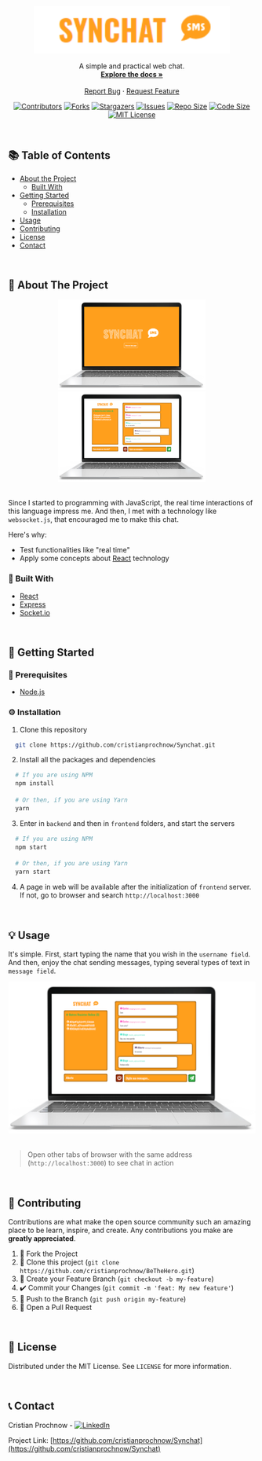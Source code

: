 <!-- PROJECT LOGO -->
<p align="center">
  <a href="https://github.com/cristianprochnow/Synchat">
    <img src=".github/logo.png" alt="Logo" width="400">
  </a>

  <p align="center">
    A simple and practical web chat.
    <br />
    <a href="https://github.com/cristianprochnow/Synchat"><strong>Explore the docs »</strong></a>
    <br />
    <br />
    <a href="https://github.com/cristianprochnow/Synchat/issues">Report Bug</a>
    ·
    <a href="https://github.com/cristianprochnow/Synchat/issues">Request Feature</a>
  </p>
</p>

<!-- PROJECT SHIELDS -->
<!--
*** I'm using markdown "reference style" links for readability.
*** Reference links are enclosed in brackets [ ] instead of parentheses ( ).
*** See the bottom of this document for the declaration of the reference variables
*** for contributors-url, forks-url, etc. This is an optional, concise syntax you may use.
*** https://www.markdownguide.org/basic-syntax/#reference-style-links
-->
<div align="center">

  [![Contributors][contributors-shield]][contributors-url]
  [![Forks][forks-shield]][forks-url]
  [![Stargazers][stars-shield]][stars-url]
  [![Issues][issues-shield]][issues-url]
  [![Repo Size][repo-size-shield]][repo-size-url]
  [![Code Size][code-size-shield]][code-size-url]
  [![MIT License][license-shield]][license-url]

</div>
<br />

<!-- TABLE OF CONTENTS -->
<h2>📚 Table of Contents</h2>

* [About the Project](#about-the-project)
  * [Built With](#built-with)
* [Getting Started](#getting-started)
  * [Prerequisites](#prerequisites)
  * [Installation](#installation)
* [Usage](#usage)
* [Contributing](#contributing)
* [License](#license)
* [Contact](#contact)

<br />

<!-- ABOUT THE PROJECT -->
<h2 id="about-the-project">📖 About The Project</h2>

<div align="center">
  <a href="./.github/notebook-home-screen.png">
    <img
      src="./.github/notebook-home-screen.png"
      alt="Synchat Home Screen"
      width="300"
    />
  </a>
  <a href="./.github/notebook-chat-without-name.png">
    <img
      src="./.github/notebook-chat-without-name.png"
      alt="Synchat Chat Screen"
      width="300"
    />
  </a>
</div>

<br />

Since I started to programming with JavaScript, the real time interactions of this language impress me. And then, I met with a technology like `websocket.js`, that encouraged me to make this chat.

Here's why:
* Test functionalities like "real time"
* Apply some concepts about [React](https://github.com/facebook/react) technology



<h3 id="built-with">🔧 Built With</h3>

* [React](https://github.com/facebook/react)
* [Express](https://github.com/expressjs/express)
* [Socket.io](https://github.com/socketio/socket.io)

<br />

<!-- GETTING STARTED -->
<h2 id="getting-started">🚀 Getting Started</h2>

<h3 id="prerequisites">📝 Prerequisites</h3>

* [Node.js](https://nodejs.org/en/download/package-manager/)

<h3 id="installation">⚙️ Installation</h3>

1. Clone this repository

```sh
  git clone https://github.com/cristianprochnow/Synchat.git
```

2. Install all the packages and dependencies

```sh
  # If you are using NPM
  npm install

  # Or then, if you are using Yarn
  yarn
```

3. Enter in `backend` and then in `frontend` folders, and start the servers

```sh
  # If you are using NPM
  npm start

  # Or then, if you are using Yarn
  yarn start
```

4. A page in web will be available after the initialization of `frontend` server. If not, go to browser and search `http://localhost:3000`

<br />

<!-- USAGE EXAMPLES -->
<h2 id="usage">💡 Usage</h2>

It's simple. First, start typing the name that you wish in the `username field`. And then, enjoy the chat sending messages, typing several types of text in `message field`.

<div align="center">
  <a href="./.github/notebook-chat-with-name.png">
    <img
      src="./.github/notebook-chat-with-name.png"
      alt="Synchat Chat Screen"
    />
  </a>
</div>

<br />

> Open other tabs of browser with the same address (`http://localhost:3000`) to see chat in action


<br />

<!-- CONTRIBUTING -->
<h2 id="contributing">🔗 Contributing</h2>

Contributions are what make the open source community such an amazing place to be learn, inspire, and create. Any contributions you make are **greatly appreciated**.

1. 🍴 Fork the Project
2. 👯 Clone this project (`git clone https://github.com/cristianprochnow/BeTheHero.git`)
3. 🔀 Create your Feature Branch (`git checkout -b my-feature`)
4. ✔️ Commit your Changes (`git commit -m 'feat: My new feature'`)
5. 📌 Push to the Branch (`git push origin my-feature`)
6. 🔁 Open a Pull Request

<br />

<!-- LICENSE -->
<h2 id="license">📜 License</h2>

Distributed under the MIT License. See `LICENSE` for more information.

<br />

<!-- CONTACT -->
<h2 id="contact">📞 Contact</h2>

Cristian Prochnow - [![LinkedIn][linkedin-shield]][linkedin-url]

Project Link: [https://github.com/cristianprochnow/Synchat](https://github.com/cristianprochnow/Synchat)

<!-- MARKDOWN LINKS & IMAGES -->
<!-- https://www.markdownguide.org/basic-syntax/#reference-style-links -->
[contributors-shield]: https://img.shields.io/github/contributors/cristianprochnow/Synchat.svg?style=flat
[contributors-url]: https://github.com/cristianprochnow/Synchat/graphs/contributors
[forks-shield]: https://img.shields.io/github/forks/cristianprochnow/Synchat.svg?style=flat
[forks-url]: https://github.com/cristianprochnow/Synchat/network/members
[stars-shield]: https://img.shields.io/github/stars/cristianprochnow/Synchat.svg?style=flat
[stars-url]: https://github.com/cristianprochnow/Synchat/stargazers
[issues-shield]: https://img.shields.io/github/issues/cristianprochnow/Synchat.svg?style=flat
[issues-url]: https://github.com/cristianprochnow/Synchat/issues
[license-shield]: https://img.shields.io/github/license/cristianprochnow/Synchat.svg?style=flat
[license-url]: https://github.com/cristianprochnow/Synchat/blob/master/LICENSE.txt
[repo-size-shield]: https://img.shields.io/github/repo-size/cristianprochnow/Synchat.svg?style=flat
[repo-size-url]: https://github.com/cristianprochnow/Synchat
[code-size-shield]: https://img.shields.io/github/languages/code-size/cristianprochnow/Synchat
[code-size-url]: https://github.com/cristianprochnow/Synchat
[linkedin-shield]: https://img.shields.io/badge/-LinkedIn-black.svg?style=flat&logo=linkedin&colorB=0077b4
[linkedin-url]: https://www.linkedin.com/in/cristianprochnow
